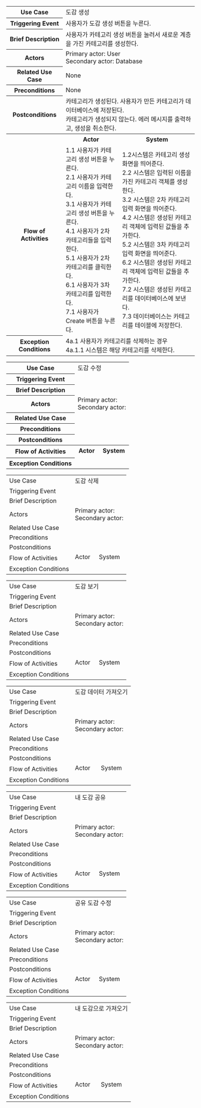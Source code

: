 <table>
    <tr>
    	<th>Use Case</th>
        <td colspan = 2>도감 생성</td>
    </tr>
    <tr>
        <th>Triggering Event</th>
        <td colspan = 2>사용자가 도감 생성 버튼을 누른다.</td>
    </tr>
    <tr>
    	<th>Brief Description</th>
    	<td colspan = 2>사용자가 카테고리 생성 버튼을 눌러서 새로운 계층을 가진 카테고리를 생성한다.</td>
    </tr>
    <tr>
    	<th>Actors</th>
    	<td colspan = 2>Primary actor: User<br/>Secondary actor: Database</td>
    </tr>
    <tr>
    	<th>Related Use Case</th>
    	<td colspan = 2>None</td>
    </tr>
    <tr>
    	<th>Preconditions</th>
    	<td colspan = 2>None</td>
    </tr>
    <tr>
    	<th>Postconditions</th>
    	<td colspan = 2>카테고리가 생성된다. 사용자가 만든 카테고리가 데이터베이스에 저장된다.<br/>카테고리가 생성되지 않는다. 에러 메시지를 출력하고, 생성을 취소한다.</td>
    </tr>
    <tr>
        <th align="center" rowspan = 2>Flow of Activities</th>
       	<th>Actor</th>
        <th>System</th>
    </tr>
    <tr>
    	<td>
            1.1 사용자가 카테고리 생성 버튼을 누른다. <br/>
            2.1 사용자가 카테고리 이름을 입력한다. <br/>
            3.1 사용자가 카테고리 생성 버튼을 누른다.<br/>
        	4.1 사용자가 2차 카테고리들을 입력한다. <br/>
        	5.1 사용자가 2차 카테고리를 클릭한다.<br/>
        	6.1 사용자가 3차 카테고리를 입력한다.<br/>
        	7.1 사용자가 Create 버튼을 누른다.
        </td>
    	<td>
            1.2시스템은 카테고리 생성 화면을 띄어준다.<br/>
        	2.2 시스템은 입력된 이름을 가진 카테고리 객체를 생성한다.<br/>
            3.2 시스템은 2차 카테고리 입력 화면을 띄어준다.<br/>
        	4.2 시스템은 생성된 카테고리 객체에 입력된 값들을 추가한다.<br/>
        	5.2 시스템은 3차 카테고리 입력 화면을 띄어준다.<br/>
        	6.2 시스템은 생성된 카테고리 객체에 입력된 값들을 추가한다.<br/>
        	7.2 시스템은 생성된 카테고리를 데이터베이스에 보낸다.<br/>
        	7.3 데이터베이스는 카테고리를 테이블에 저장한다.
        </td>
    </tr>
    <tr>
    	<th>Exception Conditions</th>
    	<td colspan = 2>
            4a.1 사용자가 카테고리를 삭제하는 경우<br/>
        	4a.1.1 시스템은 해당 카테고리를 삭제한다.</td>
    </tr>
</table>

<table>
    <tr>
    	<th>Use Case</th>
        <td colspan = 2>도감 수정</td>
    </tr>
    <tr>
        <th>Triggering Event</th>
        <td colspan = 2></td>
    </tr>
    <tr>
    	<th>Brief Description</th>
    	<td colspan = 2></td>
    </tr>
    <tr>
    	<th>Actors</th>
    	<td colspan = 2>Primary actor: <br/>Secondary actor: </td>
    </tr>
    <tr>
    	<th>Related Use Case</th>
    	<td colspan = 2></td>
    </tr>
    <tr>
    	<th>Preconditions</th>
    	<td colspan = 2></td>
    </tr>
    <tr>
    	<th>Postconditions</th>
    	<td colspan = 2></td>
    </tr>
    <tr>
        <th rowspan = 2>Flow of Activities</th>
       	<th>Actor</th>
        <th>System</th>
    </tr>
    <tr>
    	<td></td>
    	<td></td>
    </tr>
    <tr>
    	<th>Exception Conditions</th>
    	<td colspan = 2></td>
    </tr>
</table>

<table>
    <tr>
    	<td>Use Case</td>
        <td colspan = 2>도감 삭제</td>
    </tr>
    <tr>
        <td>Triggering Event</td>
        <td colspan = 2></td>
    </tr>
    <tr>
    	<td>Brief Description</td>
    	<td colspan = 2></td>
    </tr>
    <tr>
    	<td>Actors</td>
    	<td colspan = 2>Primary actor: <br/>Secondary actor: </td>
    </tr>
    <tr>
    	<td>Related Use Case</td>
    	<td colspan = 2></td>
    </tr>
    <tr>
    	<td>Preconditions</td>
    	<td colspan = 2></td>
    </tr>
    <tr>
    	<td>Postconditions</td>
    	<td colspan = 2></td>
    </tr>
    <tr>
        <td rowspan = 2>Flow of Activities</td>
       	<td>Actor</td>
        <td>System</td>
    </tr>
    <tr>
    	<td></td>
    	<td></td>
    </tr>
    <tr>
    	<td>Exception Conditions</td>
    	<td colspan = 2></td>
    </tr>
</table>

<table>
    <tr>
    	<td>Use Case</td>
        <td colspan = 2>도감 보기</td>
    </tr>
    <tr>
        <td>Triggering Event</td>
        <td colspan = 2></td>
    </tr>
    <tr>
    	<td>Brief Description</td>
    	<td colspan = 2></td>
    </tr>
    <tr>
    	<td>Actors</td>
    	<td colspan = 2>Primary actor: <br/>Secondary actor: </td>
    </tr>
    <tr>
    	<td>Related Use Case</td>
    	<td colspan = 2></td>
    </tr>
    <tr>
    	<td>Preconditions</td>
    	<td colspan = 2></td>
    </tr>
    <tr>
    	<td>Postconditions</td>
    	<td colspan = 2></td>
    </tr>
    <tr>
        <td rowspan = 2>Flow of Activities</td>
       	<td>Actor</td>
        <td>System</td>
    </tr>
    <tr>
    	<td></td>
    	<td></td>
    </tr>
    <tr>
    	<td>Exception Conditions</td>
    	<td colspan = 2></td>
    </tr>
</table>

<table>
    <tr>
    	<td>Use Case</td>
        <td colspan = 2>도감 데이터 가져오기</td>
    </tr>
    <tr>
        <td>Triggering Event</td>
        <td colspan = 2></td>
    </tr>
    <tr>
    	<td>Brief Description</td>
    	<td colspan = 2></td>
    </tr>
    <tr>
    	<td>Actors</td>
    	<td colspan = 2>Primary actor: <br/>Secondary actor: </td>
    </tr>
    <tr>
    	<td>Related Use Case</td>
    	<td colspan = 2></td>
    </tr>
    <tr>
    	<td>Preconditions</td>
    	<td colspan = 2></td>
    </tr>
    <tr>
    	<td>Postconditions</td>
    	<td colspan = 2></td>
    </tr>
    <tr>
        <td rowspan = 2>Flow of Activities</td>
       	<td>Actor</td>
        <td>System</td>
    </tr>
    <tr>
    	<td></td>
    	<td></td>
    </tr>
    <tr>
    	<td>Exception Conditions</td>
    	<td colspan = 2></td>
    </tr>
</table>

<table>
    <tr>
    	<td>Use Case</td>
        <td colspan = 2>내 도감 공유</td>
    </tr>
    <tr>
        <td>Triggering Event</td>
        <td colspan = 2></td>
    </tr>
    <tr>
    	<td>Brief Description</td>
    	<td colspan = 2></td>
    </tr>
    <tr>
    	<td>Actors</td>
    	<td colspan = 2>Primary actor: <br/>Secondary actor: </td>
    </tr>
    <tr>
    	<td>Related Use Case</td>
    	<td colspan = 2></td>
    </tr>
    <tr>
    	<td>Preconditions</td>
    	<td colspan = 2></td>
    </tr>
    <tr>
    	<td>Postconditions</td>
    	<td colspan = 2></td>
    </tr>
    <tr>
        <td rowspan = 2>Flow of Activities</td>
       	<td>Actor</td>
        <td>System</td>
    </tr>
    <tr>
    	<td></td>
    	<td></td>
    </tr>
    <tr>
    	<td>Exception Conditions</td>
    	<td colspan = 2></td>
    </tr>
</table>

<table>
    <tr>
    	<td>Use Case</td>
        <td colspan = 2>공유 도감 수정</td>
    </tr>
    <tr>
        <td>Triggering Event</td>
        <td colspan = 2></td>
    </tr>
    <tr>
    	<td>Brief Description</td>
    	<td colspan = 2></td>
    </tr>
    <tr>
    	<td>Actors</td>
    	<td colspan = 2>Primary actor: <br/>Secondary actor: </td>
    </tr>
    <tr>
    	<td>Related Use Case</td>
    	<td colspan = 2></td>
    </tr>
    <tr>
    	<td>Preconditions</td>
    	<td colspan = 2></td>
    </tr>
    <tr>
    	<td>Postconditions</td>
    	<td colspan = 2></td>
    </tr>
    <tr>
        <td rowspan = 2>Flow of Activities</td>
       	<td>Actor</td>
        <td>System</td>
    </tr>
    <tr>
    	<td></td>
    	<td></td>
    </tr>
    <tr>
    	<td>Exception Conditions</td>
    	<td colspan = 2></td>
    </tr>
</table>

<table>
    <tr>
    	<td>Use Case</td>
        <td colspan = 2>내 도감으로 가져오기</td>
    </tr>
    <tr>
        <td>Triggering Event</td>
        <td colspan = 2></td>
    </tr>
    <tr>
    	<td>Brief Description</td>
    	<td colspan = 2></td>
    </tr>
    <tr>
    	<td>Actors</td>
    	<td colspan = 2>Primary actor: <br/>Secondary actor: </td>
    </tr>
    <tr>
    	<td>Related Use Case</td>
    	<td colspan = 2></td>
    </tr>
    <tr>
    	<td>Preconditions</td>
    	<td colspan = 2></td>
    </tr>
    <tr>
    	<td>Postconditions</td>
    	<td colspan = 2></td>
    </tr>
    <tr>
        <td rowspan = 2>Flow of Activities</td>
       	<td>Actor</td>
        <td>System</td>
    </tr>
    <tr>
    	<td></td>
    	<td></td>
    </tr>
    <tr>
    	<td>Exception Conditions</td>
    	<td colspan = 2></td>
    </tr>
</table>